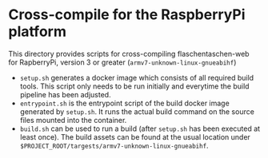 # Cross-compile for the RaspberryPi platform

This directory provides scripts for cross-compiling flaschentaschen-web for RapberryPi, version 3 or greater (`armv7-unknown-linux-gnueabihf`)
* `setup.sh` generates a docker image which consists of all required build tools. This script only needs to be run initially and everytime the build pipeline has been adjusted.
* `entrypoint.sh` is the entrypoint script of the build docker image generated by `setup.sh`. It runs the actual build command on the source files mounted into the container.
* `build.sh` can be used to run a build (after `setup.sh` has been executed at least once). The build assets can be found at the usual location under `$PROJECT_ROOT/targests/armv7-unknown-linux-gnueabihf`.